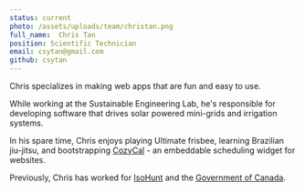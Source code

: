 ```yaml
---
status: current
photo: /assets/uploads/team/christan.png
full_name:  Chris Tan
position: Scientific Technician
email: csytan@gmail.com
github: csytan
---
```

Chris specializes in making web apps that are fun and easy to use.

While working at the Sustainable Engineering Lab, he's responsible for developing software that drives solar powered mini-grids and irrigation systems.

In his spare time, Chris enjoys playing Ultimate frisbee, learning Brazilian jiu-jitsu, and bootstrapping [CozyCal](https://cozycal.com) - an embeddable scheduling widget for websites.

Previously, Chris has worked for [IsoHunt](https://en.wikipedia.org/wiki/IsoHunt) and the [Government of Canada](http://www.canada.ca/en/).
